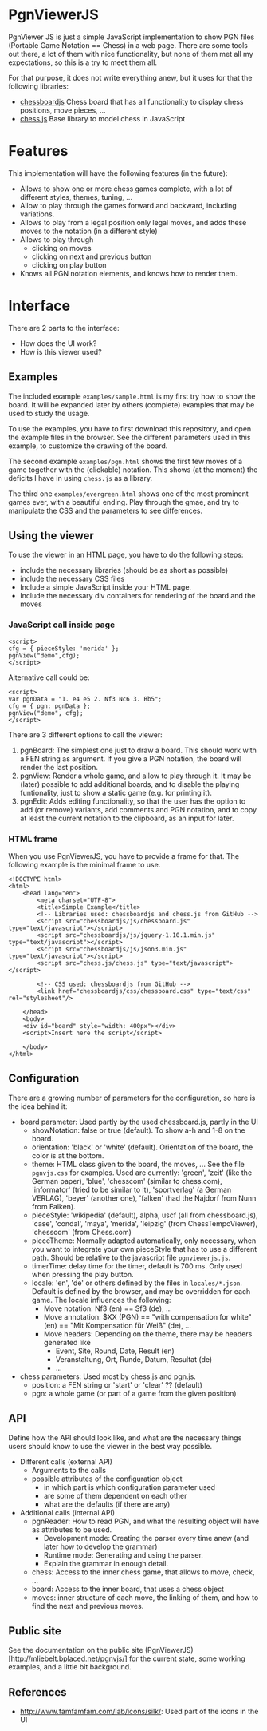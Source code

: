 # PgnViewerJS

PgnViewer JS is just a simple JavaScript implementation to show PGN files 
(Portable Game Notation == Chess)
in a web page. There are some tools out there, a lot of them with nice
functionality, but none of them met all my expectations, so this is a try
to meet them all. 

For that purpose, it does not write everything anew, but it uses for that the following libraries:

* [chessboardjs](https://github.com/oakmac/chessboardjs) Chess board that has
 all functionality to display chess positions, move pieces, ...
* [chess.js](https://github.com/jhlywa/chess.js) Base library to model 
  chess in JavaScript

# Features

This implementation will have the following features (in the future):

* Allows to show one or more chess games complete, with a lot of different
  styles, themes, tuning, ...
* Allow to play through the games forward and backward, including variations.
* Allows to play from a legal position only legal moves, and adds these 
  moves to the notation (in a different style)
* Allows to play through
  * clicking on moves
  * clicking on next and previous button
  * clicking on play button
* Knows all PGN notation elements, and knows how to render them.  

# Interface

There are 2 parts to the interface:

   * How does the UI work?
   * How is this viewer used?

## Examples

The included example `examples/sample.html` is my first try how to show 
the board. It will be expanded later by others (complete) examples that 
may be used to study the usage.

To use the examples, you have to first download this repository, and 
open the example files in the browser.
See the different parameters used in this example, to customize the drawing of the board.

The second example `examples/pgn.html` shows the first few moves of a 
game together with the (clickable) notation. This shows (at the moment) 
the deficits I have in using `chess.js` as a library.

The third one `examples/evergreen.html` shows one of the most prominent
games ever, with a beautiful ending. Play through the gmae, and try
to manipulate the CSS and the parameters to see differences.

## Using the viewer

To use the viewer in an HTML page, you have to do the following steps:

   * include the necessary libraries (should be as short as possible)
   * include the necessary CSS files
   * Include a simple JavaScript inside your HTML page.
   * Include the necessary div containers for rendering of the 
   board and the moves

### JavaScript call inside page

    <script>
    cfg = { pieceStyle: 'merida' };
    pgnView("demo",cfg);
    </script>

Alternative call could be:

    <script>
    var pgnData = "1. e4 e5 2. Nf3 Nc6 3. Bb5";
    cfg = { pgn: pgnData };
    pgnView("demo", cfg};
    </script>

There are 3 different options to call the viewer:

1. pgnBoard: The simplest one just to draw a board. This should work
  with a FEN string as argument. If you give a PGN notation, the board
  will render the last position.
2. pgnView: Render a whole game, and allow to play through it. It may
  be (later) possible to add additional boards, and to disable the
  playing funtionality, just to show a static game (e.g. for printing it).
3. pgnEdit: Adds editing functionality, so that the user has the
  option to add (or remove) variants, add comments and PGN notation,
  and to copy at least the current notation to the clipboard, as an
  input for later.
  
### HTML frame

When you use PgnViewerJS, you have to provide a frame for that. The following example is the minimal frame to use.

    <!DOCTYPE html>
    <html>
        <head lang="en">
            <meta charset="UTF-8">
            <title>Simple Example</title>
            <!-- Libraries used: chessboardjs and chess.js from GitHub -->
            <script src="chessboardjs/js/chessboard.js" type="text/javascript"></script>
            <script src="chessboardjs/js/jquery-1.10.1.min.js" type="text/javascript"></script>
            <script src="chessboardjs/js/json3.min.js" type="text/javascript"></script>
            <script src="chess.js/chess.js" type="text/javascript"></script>

            <!-- CSS used: chessboardjs from GitHub -->
            <link href="chessboardjs/css/chessboard.css" type="text/css" rel="stylesheet"/>

        </head>
        <body>
        <div id="board" style="width: 400px"></div>
        <script>Insert here the script</script>

        </body>
    </html>

## Configuration
    
There are a growing number of parameters for the configuration, so here is the idea behind it:
    
* board parameter: Used partly by the used chessboard.js, partly in the UI
  * showNotation: false or true (default). To show a-h and 1-8 on the board.
  * orientation: 'black' or 'white' (default). Orientation of the board, the color is at the bottom.
  * theme: HTML class given to the board, the moves, ... See the file `pgnvjs.css` for examples.
    Used are currently: 'green', 'zeit' (like the German paper), 'blue', 'chesscom' (similar
    to chess.com), 'informator' (tried to be similar to it), 'sportverlag' (a German VERLAG), 
    'beyer' (another one), 'falken' (had the Najdorf from Nunn from Falken).
  * pieceStyle: 'wikipedia' (default), alpha, uscf (all from chessboard.js),
    'case', 'condal', 'maya', 'merida', 'leipzig' (from ChessTempoViewer),
    'chesscom' (from Chess.com)
  * pieceTheme: Normally adapted automatically, only necessary, when you want to
    integrate your own pieceStyle that has to use a different path. Should be
    relative to the javascript file `pgnviewerjs.js`.
  * timerTime: delay time for the timer, default is 700 ms. Only used when
    pressing the play button.
  * locale: 'en', 'de' or others defined by the files in `locales/*.json`. Default
    is defined by the browser, and may be overridden for each game. The locale
    influences the following:
    * Move notation: Nf3 (en) == Sf3 (de), ...
    * Move annotation: $XX (PGN) == "with compensation for white" (en) ==
      "Mit Kompensation für Weiß" (de), ...
    * Move headers: Depending on the theme, there may be headers generated like
      * Event, Site, Round, Date, Result (en)
      * Veranstaltung, Ort, Runde, Datum, Resultat (de)
      * ...
* chess parameters: Used most by chess.js and pgn.js.    
  * position: a FEN string or 'start' or 'clear' ?? (default)
  * pgn: a whole game (or part of a game from the given position)    
    
## API
    
Define how the API should look like, and what are the necessary
things users should know to use the viewer in the best way possible.

* Different calls (external API)
  * Arguments to the calls
  * possible attributes of the configuration object
    * in which part is which configuration parameter used
    * are some of them dependent on each other
    * what are the defaults (if there are any)
* Additional calls (internal API)
  * pgnReader: How to read PGN, and what the resulting object
    will have as attributes to be used.
    * Development mode: Creating the parser every time anew (and later how
      to develop the grammar)
    * Runtime mode: Generating and using the parser.
    * Explain the grammar in enough detail.
  * chess: Access to the inner chess game, that allows to move, check, ...
  * board: Access to the inner board, that uses a chess object
  * moves: inner structure of each move, the linking of them, and how to
    find the next and previous moves.
    
## Public site
    
See the documentation on the public site (PgnViewerJS)[http://mliebelt.bplaced.net/pgnvjs/]
for the current state, some working examples, and a little bit background.

## References

* http://www.famfamfam.com/lab/icons/silk/: Used part of the icons in the UI